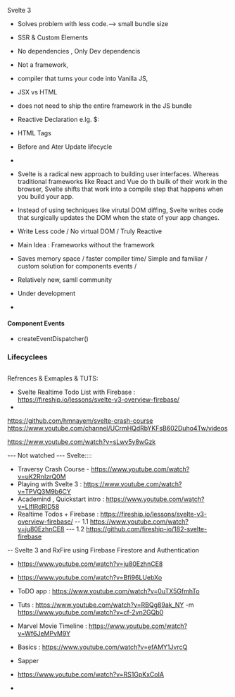 

Svelte 3

- Solves problem with less code.--> small bundle size
- SSR & Custom Elements
- No dependencies , Only Dev dependencis
- Not a framework,
-  compiler that turns your code into Vanilla JS, 
- JSX vs HTML
- does not need to ship the entire framework in the JS bundle
- Reactive Declaration e.lg. $: 
- HTML Tags
- Before and Ater Update lifecycle
- 

- Svelte is a radical new approach to building user interfaces. Whereas traditional frameworks like React and Vue do th builk of their work in the browser, Svelte shifts that work into a compile step that happens when you build your app. 

- Instead of using techniques like virutal DOM diffing, Svelte writes code that surgically updates the DOM when the state of your app changes.


-  Write Less code  / No virtual DOM / Truly Reactive

-  Main Idea : Frameworks without the framework
-  Saves memory space / faster compiler time/ Simple and familiar / custom solution for components events /
- Relatively new, samll community 
- Under development
- 

#### Component Events
- createEventDispatcher() 

### Lifecyclees


##

Refrences & Exmaples & TUTS:

-  Svelte Realtime Todo List with Firebase : https://fireship.io/lessons/svelte-v3-overview-firebase/
- 


https://github.com/hmnayem/svelte-crash-course
https://www.youtube.com/channel/UCrmHQdRbYKFsB602Duho4Tw/videos

https://www.youtube.com/watch?v=sLwv5y8wGzk


--- Not watched ---  Svelte::::
- Traversy Crash Course - https://www.youtube.com/watch?v=uK2RnIzrQ0M
- Playing with Svelte 3 : https://www.youtube.com/watch?v=TPVQ3M9b6CY
- Academind , Quickstart intro : https://www.youtube.com/watch?v=LIfIRdRlD58
- Realtime Todos + Firebase : https://fireship.io/lessons/svelte-v3-overview-firebase/
  -- 1.1 https://www.youtube.com/watch?v=ju80EzhnCE8
---  1.2 https://github.com/fireship-io/182-svelte-firebase

-- Svelte 3 and RxFire using Firebase Firestore and Authentication
  - https://www.youtube.com/watch?v=ju80EzhnCE8


- https://www.youtube.com/watch?v=Bfi96LUebXo
- ToDO app : https://www.youtube.com/watch?v=0uTX5GfmhTo
- Tuts : https://www.youtube.com/watch?v=RBQg89ak_NY
-m https://www.youtube.com/watch?v=cf-2vn2GQb0
- Marvel Movie Timeline : https://www.youtube.com/watch?v=Wf6JeMPvM9Y
- Basics : https://www.youtube.com/watch?v=efAMY1JvrcQ


- Sapper

- https://www.youtube.com/watch?v=RS1GpKxCoIA
- 
